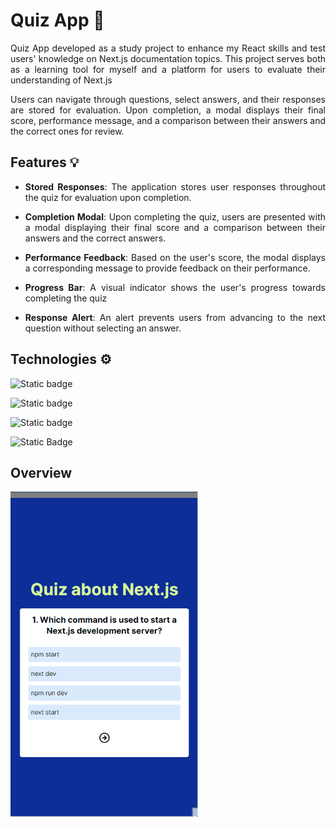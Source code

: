 # Quiz App 💭
<div align="justify">

Quiz App developed as a study project to enhance my React skills and test users' knowledge on Next.js documentation topics. This project serves both as a learning tool for myself and a platform for users to evaluate their understanding of Next.js


Users can navigate through questions, select answers, and their responses are stored for evaluation. Upon completion, a modal displays their final score, performance message, and a comparison between their answers and the correct ones for review.


</div>

## Features 💡

<div align="justify">

- **Stored Responses**: The application stores user responses throughout the quiz for evaluation upon completion.

- **Completion Modal**: Upon completing the quiz, users are presented with a modal displaying their final score and a comparison between their answers and the correct answers.

- **Performance Feedback**: Based on the user's score, the modal displays a corresponding message to provide feedback on their performance.

- **Progress Bar**: A visual indicator shows the user's progress towards completing the quiz

- **Response Alert**: An alert prevents users from advancing to the next question without selecting an answer.


 </div>

## Technologies ⚙️

![Static badge](https://img.shields.io/badge/-ReactJs-61DAFB?logo=react&logoColor=white&style=for-the-badge)

![Static badge](https://img.shields.io/badge/next.js-000000?style=for-the-badge&logo=nextdotjs&logoColor=white)

![Static badge](https://shields.io/badge/TypeScript-3178C6?logo=TypeScript&logoColor=FFF&style=flat-square)

![Static Badge](https://img.shields.io/badge/tailwindcss-%2338B2AC.svg?style=for-the-badge&logo=tailwind-css&logoColor=white)

## Overview 


<img src="./public/overview-new-gif.gif" width="300px">




